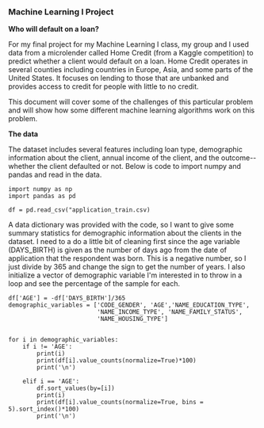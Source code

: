 ### Machine Learning I Project

**Who will default on a loan?**

For my final project for my Machine Learning I class, my group and I used data from a microlender called Home Credit (from a Kaggle competition) to predict whether a client would default on a loan. Home Credit operates in several counties including countries in Europe, Asia, and some parts of the United States. It focuses on lending to those that are unbanked and provides access to credit for people with little to no credit. 

This document will cover some of the challenges of this particular problem and will show how some different machine learning algorithms work on this problem. 

**The data** 

The dataset includes several features including loan type, demographic information about the client, annual income of the client, and the outcome--whether the client defaulted or not. Below is code to import numpy and pandas and read in the data. 

```
import numpy as np
import pandas as pd

df = pd.read_csv("application_train.csv)
```
A data dictionary was provided with the code, so I want to give some summary statistics for demographic information about the clients in the dataset. I need to a do a little bit of cleaning first since the age variable (DAYS_BIRTH) is given as the number of days ago from the date of application that the respondent was born. This is a negative number, so I just divide by 365 and change the sign to get the number of years. I also initialize a vector of demographic variable I'm interested in to throw in a loop and see the percentage of the sample for each. 

```
df['AGE'] = -df['DAYS_BIRTH']/365
demographic_variables = ['CODE_GENDER', 'AGE','NAME_EDUCATION_TYPE', 
                         'NAME_INCOME_TYPE', 'NAME_FAMILY_STATUS',
                         'NAME_HOUSING_TYPE']
                         

for i in demographic_variables:
    if i != 'AGE':
        print(i)
        print(df[i].value_counts(normalize=True)*100)
        print('\n')
        
    elif i == 'AGE':
        df.sort_values(by=[i])
        print(i)
        print(df[i].value_counts(normalize=True, bins = 5).sort_index()*100)
        print('\n')
```



